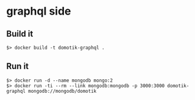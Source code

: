 # graphql side

## Build it

```
$> docker build -t domotik-graphql .
```

## Run it

```
$> docker run -d --name mongodb mongo:2
$> docker run -ti --rm --link mongodb:mongodb -p 3000:3000 domotik-graphql mongodb://mongodb/domotik
```

